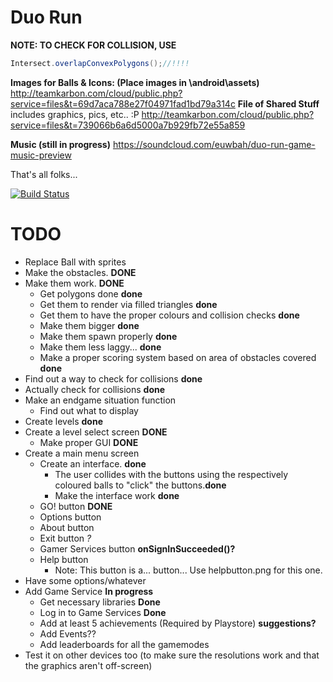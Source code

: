 Duo Run
=======

**NOTE: TO CHECK FOR COLLISION, USE**
```java
Intersect.overlapConvexPolygons();//!!!!
```
**Images for Balls & Icons: (Place images in \android\assets)**
http://teamkarbon.com/cloud/public.php?service=files&t=69d7aca788e27f04971fad1bd79a314c
**File of Shared Stuff** includes graphics, pics, etc.. :P
http://teamkarbon.com/cloud/public.php?service=files&t=739066b6a6d5000a7b929fb72e55a859

**Music (still in progress)**
https://soundcloud.com/euwbah/duo-run-game-music-preview

That's all folks...

[![Build Status](https://travis-ci.org/TeamKarbonOfficial/GDXTest.svg?branch=master)](https://travis-ci.org/TeamKarbonOfficial/GDXTest)

TODO
=======
- Replace Ball with sprites
- Make the obstacles.  **DONE**
- Make them work. **DONE**
    - Get polygons done **done**
    - Get them to render via filled triangles **done**
    - Get them to have the proper colours and collision checks **done**
    - Make them bigger **done**
    - Make them spawn properly **done**
    - Make them less laggy...  **done**
    - Make a proper scoring system based on area of obstacles covered **done**
- Find out a way to check for collisions **done**
- Actually check for collisions **done**
- Make an endgame situation function
    - Find out what to display
- Create levels **done**
- Create a level select screen **DONE**
    - Make proper GUI **DONE**
- Create a main menu screen
    - Create an interface. **done**
        - The user collides with the buttons using the respectively coloured balls to "click" the buttons.**done**
        - Make the interface work **done**
    - GO! button **DONE**
    - Options button
    - About button
    - Exit button *?*
    - Gamer Services button **onSignInSucceeded()?**
    - Help button
        - Note: This button is a... button... Use helpbutton.png for this one.
- Have some options/whatever
- Add Game Service **In progress**
    - Get necessary libraries **Done**
    - Log in to Game Services **Done**
    - Add at least 5 achievements (Required by Playstore) **suggestions?**
    - Add Events??
    - Add leaderboards for all the gamemodes
- Test it on other devices too (to make sure the resolutions work and that the graphics aren't off-screen)
